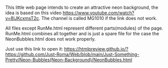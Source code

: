 This little web page intends to create an attractive neon background, the idea is based on this video https://www.youtube.com/watch?v=8lJKcxmsT2c.
The channel is called MG1010 if the link does not work.

All files except RunMe.html represent different parts(modules) of the page.
RunMe.html combines all together and is just a spare file for the case the NeonBubbles.html does not work properly.

Just use this link to open it:
https://htmlpreview.github.io/?https://github.com/Just-Roma/Web/blob/main/Just-Something-Pretty/Neon-Bubbles(Neon-Background)/NeonBubbles.html
